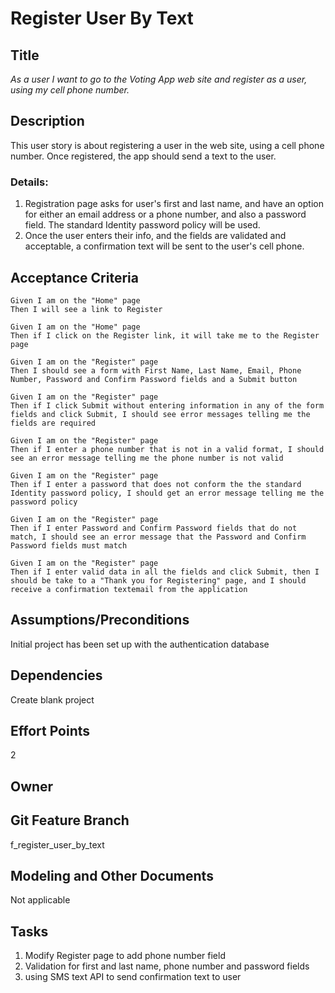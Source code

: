 # Register User By Text


## Title

*As a user I want to go to the Voting App web site and register as a user, using my cell phone number.*

## Description

This user story is about registering a user in the web site, using a cell phone number. Once registered, the app should send a text to the user.

### Details:

1. Registration page asks for user's first and last name, and have an option for either an email address or a phone number, and also a password field. The standard Identity password policy will be used.
2. Once the user enters their info, and the fields are validated and acceptable, a confirmation text will be sent to the user's cell phone.

## Acceptance Criteria

    Given I am on the "Home" page 
    Then I will see a link to Register 

    Given I am on the "Home" page
    Then if I click on the Register link, it will take me to the Register page

    Given I am on the "Register" page
    Then I should see a form with First Name, Last Name, Email, Phone Number, Password and Confirm Password fields and a Submit button

    Given I am on the "Register" page
    Then if I click Submit without entering information in any of the form fields and click Submit, I should see error messages telling me the fields are required

    Given I am on the "Register" page
    Then if I enter a phone number that is not in a valid format, I should see an error message telling me the phone number is not valid

    Given I am on the "Register" page
    Then if I enter a password that does not conform the the standard Identity password policy, I should get an error message telling me the password policy

    Given I am on the "Register" page
    Then if I enter Password and Confirm Password fields that do not match, I should see an error message that the Password and Confirm Password fields must match

    Given I am on the "Register" page
    Then if I enter valid data in all the fields and click Submit, then I should be take to a "Thank you for Registering" page, and I should receive a confirmation textemail from the application



## Assumptions/Preconditions
Initial project has been set up with the authentication database 


## Dependencies
Create blank project


## Effort Points
2


## Owner



## Git Feature Branch
f_register_user_by_text


## Modeling and Other Documents
Not applicable


## Tasks

1. Modify Register page to add phone number field
2. Validation for first and last name, phone number and password fields
3. using SMS text API to send confirmation text to user
